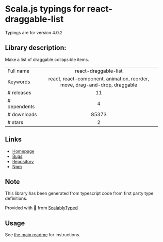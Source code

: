 
# Scala.js typings for react-draggable-list

Typings are for version 4.0.2

## Library description:
Make a list of draggable collapsible items.

|                    |                 |
| ------------------ | :-------------: |
| Full name          | react-draggable-list |
| Keywords           | react, react-component, animation, reorder, move, drag-and-drop, draggable |
| # releases         | 11 |
| # dependents       | 4 |
| # downloads        | 85373 |
| # stars            | 2 |

## Links
- [Homepage](https://github.com/StreakYC/react-draggable-list#readme)
- [Bugs](https://github.com/StreakYC/react-draggable-list/issues)
- [Repository](https://github.com/StreakYC/react-draggable-list)
- [Npm](https://www.npmjs.com/package/react-draggable-list)
    


## Note
This library has been generated from typescript code from first party type definitions.

Provided with :purple_heart: from [ScalablyTyped](https://github.com/oyvindberg/ScalablyTyped)

## Usage
See [the main readme](../../readme.md) for instructions.



